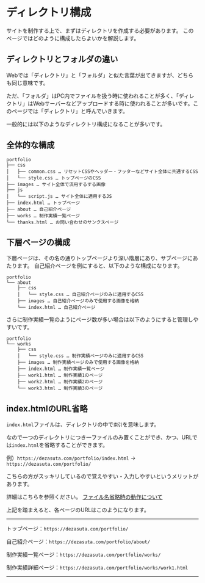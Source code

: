 # ディレクトリ構成

サイトを制作する上で、まずはディレクトリを作成する必要があります。
このページではどのように構成したらよいかを解説します。

## ディレクトリとフォルダの違い

Webでは「ディレクトリ」と「フォルダ」と似た言葉が出てきますが、どちらも同じ意味です。

ただ、「フォルダ」はPC内でファイルを扱う時に使われることが多く、「ディレクトリ」はWebサーバーなどアップロードする時に使われることが多いです。このページでは「ディレクトリ」と呼んでいきます。

一般的には以下のようなディレクトリ構成になることが多いです。

## 全体的な構成
```
portfolio
├── css
│   ├── common.css … リセットCSSやヘッダー・フッターなどサイト全体に共通するCSS
│   └── style.css … トップページのCSS
├── images … サイト全体で流用するする画像
├── js
│   └── script.js … サイト全体に適用するJS
├── index.html … トップページ
├── about … 自己紹介ページ
├── works … 制作実績一覧ページ
└── thanks.html … お問い合わせのサンクスページ
```

## 下層ページの構成

下層ページは、その名の通りトップページより深い階層にあり、サブページにあたります。
自己紹介ページを例にすると、以下のような構成になります。

```
portfolio
└── about
    ├── css
    │   └── style.css … 自己紹介ページのみに適用するCSS
    ├── images … 自己紹介ページのみで使用する画像を格納
    └── index.html … 自己紹介ページ
```

さらに制作実績一覧のようにページ数が多い場合は以下のようにすると管理しやすいです。

```
portfolio
└── works
    ├── css
    │   └── style.css … 制作実績ページのみに適用するCSS
    ├── images … 制作実績ページのみで使用する画像を格納
    ├── index.html … 制作実績一覧ページ
    ├── work1.html … 制作実績1のページ
    ├── work2.html … 制作実績2のページ
    └── work3.html … 制作実績3のページ
```

## index.htmlのURL省略

`index.html`ファイルは、ディレクトリの中で`索引`を意味します。

なので一つのディレクトリにつき一ファイルのみ置くことができ、かつ、URLでは`index.html`を省略することができます。

例）`https://dezasuta.com/portfolio/index.html` → `https://dezasuta.com/portfolio/`

こちらの方がスッキリしているので覚えやすい・入力しやすいというメリットがあります。

詳細はこちらを参照ください。
[ファイル名省略時の動作について](https://www.tohoho-web.com/wwwxx076.htm)

上記を踏まえると、各ページのURLはこのようになります。

---

トップページ：`https://dezasuta.com/portfolio/`

自己紹介ページ：`https://dezasuta.com/portfolio/about/`

制作実績一覧ページ：`https://dezasuta.com/portfolio/works/`

制作実績詳細ページ：`https://dezasuta.com/portfolio/works/work1.html`

---